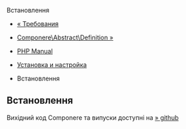Встановлення

-   [« Требования](componere.requirements.html)
    
-   [Componere\\Abstract\\Definition »](class.componere-abstract-definition.html)
    
-   [PHP Manual](index.html)
    
-   [Установка и настройка](componere.setup.html)
    
-   Встановлення
    

## Встановлення

Вихідний код Componere та випуски доступні на [» github](https://github.com/krakjoe/componere)
